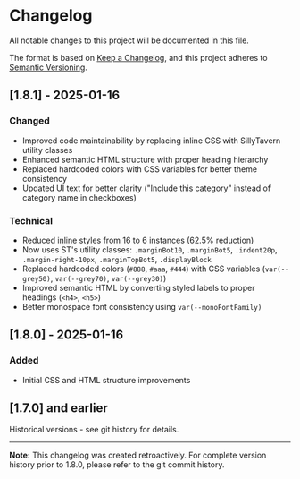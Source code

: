 # Changelog

All notable changes to this project will be documented in this file.

The format is based on [Keep a Changelog](https://keepachangelog.com/en/1.0.0/),
and this project adheres to [Semantic Versioning](https://semver.org/spec/v2.0.0.html).

## [1.8.1] - 2025-01-16

### Changed
- Improved code maintainability by replacing inline CSS with SillyTavern utility classes
- Enhanced semantic HTML structure with proper heading hierarchy
- Replaced hardcoded colors with CSS variables for better theme consistency
- Updated UI text for better clarity ("Include this category" instead of category name in checkboxes)

### Technical
- Reduced inline styles from 16 to 6 instances (62.5% reduction)
- Now uses ST's utility classes: `.marginBot10`, `.marginBot5`, `.indent20p`, `.margin-right-10px`, `.marginTopBot5`, `.displayBlock`
- Replaced hardcoded colors (`#888`, `#aaa`, `#444`) with CSS variables (`var(--grey50)`, `var(--grey70)`, `var(--grey30)`)
- Improved semantic HTML by converting styled labels to proper headings (`<h4>`, `<h5>`)
- Better monospace font consistency using `var(--monoFontFamily)`

## [1.8.0] - 2025-01-16

### Added
- Initial CSS and HTML structure improvements

## [1.7.0] and earlier

Historical versions - see git history for details.

---

**Note:** This changelog was created retroactively. For complete version history prior to 1.8.0, please refer to the git commit history.